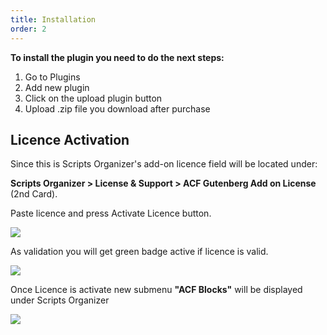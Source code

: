 ```yaml
---
title: Installation
order: 2
---
```


**To install the plugin you need to do the next steps:**

1. Go to Plugins
2. Add new plugin
3. Click on the upload plugin button
4. Upload .zip file you download after purchase

## Licence Activation

Since this is Scripts Organizer's add-on licence field will be located under:

**Scripts Organizer &gt; License &amp; Support &gt; ACF Gutenberg Add on License** (2nd Card).

Paste licence and press Activate Licence button.

![](../../img/installation-1.png)

As validation you will get green badge active if licence is valid.

![](../../img/installation-2.png)

Once Licence is activate new submenu **"ACF Blocks"** will be displayed under Scripts Organizer

![](../../img/installation-3.png)
